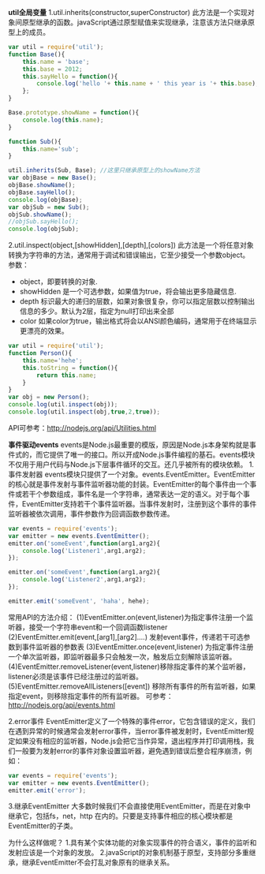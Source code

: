﻿**util全局变量**
1.util.inherits(constructor,superConstructor)
此方法是一个实现对象间原型继承的函数。javaScript通过原型赋值来实现继承，注意该方法只继承原型上的成员。
```javascript
var util = require('util');
function Base(){
	this.name = 'base';
	this.base = 2012;
	this.sayHello = function(){
		console.log('hello '+ this.name + ' this year is '+ this.base);
	};
}

Base.prototype.showName = function(){
	console.log(this.name);
}

function Sub(){
	this.name='sub';
}

util.inherits(Sub, Base); //这里只继承原型上的showName方法
var objBase = new Base();
objBase.showName();
objBase.sayHello();
console.log(objBase);
var objSub = new Sub();
objSub.showName();
//objSub.sayHello(); 
console.log(objSub);
```

2.util.inspect(object,[showHidden],[depth],[colors])
此方法是一个将任意对象转换为字符串的方法，通常用于调试和错误输出，它至少接受一个参数object。
参数：

- object，即要转换的对象.
- showHidden 是一个可选参数，如果值为true，将会输出更多隐藏信息.
- depth 标识最大的递归的层数，如果对象很复杂，你可以指定层数以控制输出信息的多少。默认为2层，指定为null打印出来全部
- color 如果color为true，输出格式将会以ANSI颜色编码，通常用于在终端显示更漂亮的效果。
```javascript
var util = require('util');
function Person(){
	this.name='hehe';
	this.toString = function(){
		return this.name;
	}
}
var obj = new Person();
console.log(util.inspect(obj));
console.log(util.inspect(obj,true,2,true));
```

API可参考：http://nodejs.org/api/Utilities.html

**事件驱动events**
events是Node.js最重要的模版，原因是Node.js本身架构就是事件式的，而它提供了唯一的接口。所以开成Node.js事件编程的基石。events模块不仅用于用户代码与Node.js下层事件循环的交互。还几乎被所有的模块依赖。
1.事件发射器
events模块只提供了一个对象。events.EventEmitter。EventEmitter的核心就是事件发射与事件监听器功能的封装。EventEmitter的每个事件由一个事件或若干个参数组成，事件名是一个字符串，通常表达一定的语义。对于每个事件，EventEmitter支持若干个事件监听器。当事件发射时，注册到这个事件的事件监听器被依次调用，事件参数作为回调函数参数传递。
```javascript
var events = require('events');
var emitter = new events.EventEmitter();
emitter.on('someEvent',function(arg1,arg2){
	console.log('Listener1',arg1,arg2);
});

emitter.on('someEvent',function(arg1,arg2){
	console.log('Listener2',arg1,arg2);
});

emitter.emit('someEvent', 'haha', hehe);
```

常用API的方法介绍：
(1)EventEmitter.on(event,listener)为指定事件注册一个监听器，接受一个字符串event和一个回调函数listener
(2)EventEmitter.emit(event,[arg1],[arg2]....) 发射event事件，传递若干可选参数到事件监听器的参数表
(3)EventEmitter.once(event,listener) 为指定事件注册一个单次监听器，即监听器最多只会触发一次，触发后立刻解除该监听器。
(4)EventEmitter.removeListener(event,listener)移除指定事件的某个监听器，listener必须是该事件已经注册过的监听器。
(5)EventEmitter.removeAllListeners([event]) 移除所有事件的所有监听器，如果指定event，则移除指定事件的所有监听器。
可参考：http://nodejs.org/api/events.html

2.error事件
EventEmitter定义了一个特殊的事件error，它包含错误的定义，我们在遇到异常的时候通常会发射error事件，当error事件被发射时，EventEmitter规定如果没有相应的监听器，Node.js会把它当作异常，退出程序并打印调用栈，我们一般要为发射error的事件对象设置监听器，避免遇到错误后整合程序崩溃，例如：
```javascript
var events = require('events');
var emitter = new events.EventEmitter();
emitter.emit('error');
```
3.继承EventEmitter
大多数时候我们不会直接使用EventEmitter，而是在对象中继承它，包括fs，net，http   在内的。只要是支持事件相应的核心模块都是EventEmitter的子类。

为什么这样做呢？
1.具有某个实体功能的对象实现事件的符合语义，事件的监听和发射应该是一个对象的发放。
2.javaScript的对象机制基于原型，支持部分多重继承，继承EventEmitter不会打乱对象原有的继承关系。
 